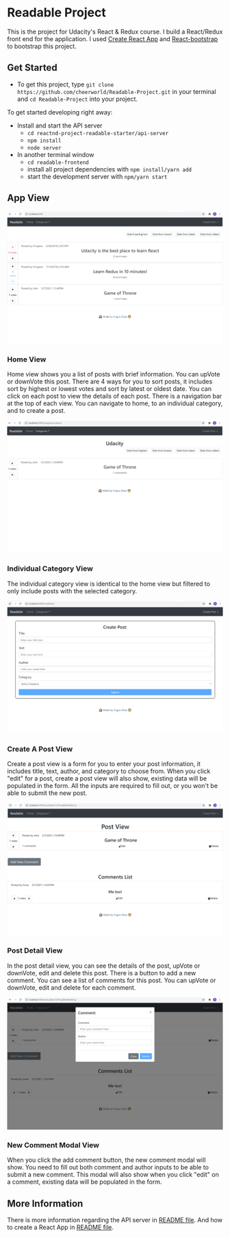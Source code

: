 # Readable Project

This is the project for Udacity's React & Redux course. I build a React/Redux front end for the application. I used [Create React App](https://github.com/facebook/create-react-app) and [React-bootstrap](https://react-bootstrap.github.io/) to bootstrap this project.

## Get Started

* To get this project, type `git clone https://github.com/cheerworld/Readable-Project.git` in your terminal and `cd Readable-Project` into your project.

To get started developing right away:

* Install and start the API server
    - `cd reactnd-project-readable-starter/api-server`
    - `npm install`
    - `node server`
* In another terminal window
    - `cd readable-frontend`
    - install all project dependencies with `npm install/yarn add`
    - start the development server with `npm/yarn start`

## App View

 ![Readable App Home View](./readable-frontend/webImage/AppView.PNG)
 ### Home View
 Home view shows you a list of posts with brief information. You can upVote or downVote this post. There are 4 ways for you to sort posts, it includes sort by highest or lowest votes and sort by latest or oldest date. You can click on each post to view the details of each post. There is a navigation bar at the top of each view. You can navigate to home, to an individual category, and to create a post.

 ![Individual Category View](./readable-frontend/webImage/categoryView.PNG)
 ### Individual Category View
 The individual category view is identical to the home view but filtered to only include posts with the selected category.

 ![Create A Post View](./readable-frontend/webImage/createPost.PNG)
 ### Create A Post View
 Create a post view is a form for you to enter your post information, it includes title, text, author, and category to choose from. When you click "edit" for a post, create a post view will also show, existing data will be populated in the form. All the inputs are required to fill out, or you won't be able to submit the new post.

 ![Post Detail View](./readable-frontend/webImage/postView.PNG)
 ### Post Detail View
 In the post detail view, you can see the details of the post, upVote or downVote, edit and delete this post. There is a button to add a new comment. You can see a list of comments for this post. You can upVote or downVote, edit and delete for each comment.

 ![New Comment View](./readable-frontend/webImage/newComment.PNG)
 ### New Comment Modal View
 When you click the add comment button, the new comment modal will show. You need to fill out both comment and author inputs to be able to submit a new comment. This modal will also show when you click "edit" on a comment, existing data will be populated in the form.

## More Information
 There is more information regarding the API server in
  [README file](reactnd-project-readable-starter/api-server/README.md).
 And how to create a React App in
  [README file](readable-frontend/README.md).
